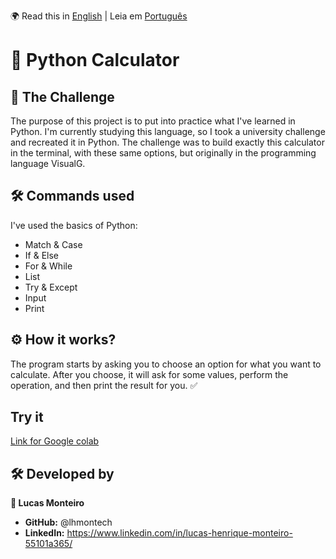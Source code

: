 🌍 Read this in [English](README.md) | Leia em [Português](README.pt.md)

# 🧮 Python Calculator
## 🎯 The Challenge

The purpose of this project is to put into practice what I've learned in Python. I'm currently studying this language, so I took a university challenge and recreated it in Python. The challenge was to build exactly this calculator in the terminal, with these same options, but originally in the programming language VisualG.

## 🛠️ Commands used

I've used the basics of Python:
- Match & Case
- If & Else
- For & While
- List
- Try & Except
- Input
- Print

## ⚙️ How it works?

The program starts by asking you to choose an option for what you want to calculate. After you choose, it will ask for some values, perform the operation, and then print the result for you. ✅

## Try it
[Link for Google colab](https://colab.research.google.com/drive/1s03i9z_SWMrKJyXMa4ApU2Bw_MaxFbPS?usp=sharing)

## 🛠️ Developed by

**👤 Lucas Monteiro**

- **GitHub:** @lhmontech
- **LinkedIn:** https://www.linkedin.com/in/lucas-henrique-monteiro-55101a365/
